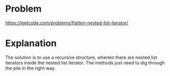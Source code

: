 # Problem

https://leetcode.com/problems/flatten-nested-list-iterator/

# Explanation

The solution is to use a recursive structure, wherein there are nested list iterators inside the nested list iterator. The methods just need to dig through the pile in the right way.

